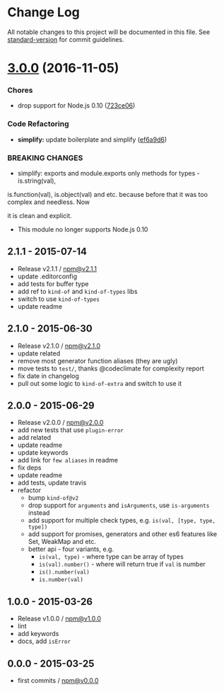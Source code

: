 # Change Log

All notable changes to this project will be documented in this file. See [standard-version](https://github.com/conventional-changelog/standard-version) for commit guidelines.

<a name="3.0.0"></a>
# [3.0.0](https://github.com/tunnckocore/is-kindof/compare/v2.1.1...v3.0.0) (2016-11-05)


### Chores

* drop support for Node.js 0.10 ([723ce06](https://github.com/tunnckocore/is-kindof/commit/723ce06))


### Code Refactoring

* **simplify:** update boilerplate and simplify ([ef6a9d6](https://github.com/tunnckocore/is-kindof/commit/ef6a9d6))


### BREAKING CHANGES

* simplify: exports and module.exports only methods for types - is.string(val),

is.function(val), is.object(val) and etc. because before that it was too complex and needless. Now

it is clean and explicit.
* This module no longer supports Node.js 0.10





## 2.1.1 - 2015-07-14
- Release v2.1.1 / npm@v2.1.1
- update .editorconfig
- add tests for buffer type
- add ref to `kind-of` and `kind-of-types` libs
- switch to use `kind-of-types`
- update readme

## 2.1.0 - 2015-06-30
- Release v2.1.0 / npm@v2.1.0
- update related
- remove most generator function aliases (they are ugly)
- move tests to `test/`, thanks @codeclimate for complexity report
- fix date in changelog
- pull out some logic to `kind-of-extra` and switch to use it

## 2.0.0 - 2015-06-29
- Release v2.0.0 / npm@v2.0.0
- add new tests that use `plugin-error`
- add related
- update readme
- update keywords
- add link for `few aliases` in readme
- fix deps
- update readme
- add tests, update travis
- refactor
  + bump `kind-of@v2`
  + drop support for `arguments` and `isArguments`, use `is-arguments` instead
  + add support for multiple check types, e.g. `is(val, [type, type, type])`
  + add support for promises, generators and other es6 features like Set, WeakMap and etc.
  + better api - four variants, e.g. 
    * `is(val, type)` - where type can be array of types
    * `is(val).number()` - where will return true if `val` is number
    * `is().number(val)`
    * `is.number(val)`

## 1.0.0 - 2015-03-26
- Release v1.0.0 / npm@v1.0.0
- lint
- add keywords
- docs, add `isError`

## 0.0.0 - 2015-03-25
- first commits / npm@v0.0.0